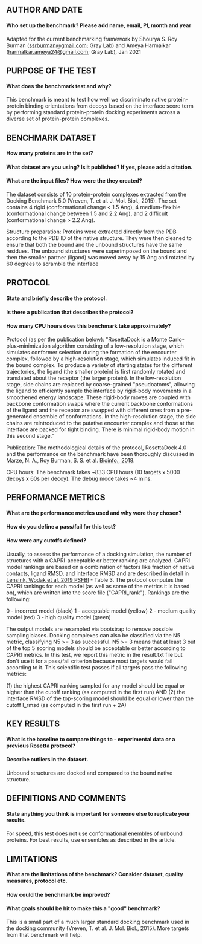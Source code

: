 ## AUTHOR AND DATE
#### Who set up the benchmark? Please add name, email, PI, month and year

Adapted for the current benchmarking framework by Shourya S. Roy Burman (ssrburman@gmail.com; Gray Lab) and Ameya Harmalkar (harmalkar.ameya24@gmail.com; Gray Lab), Jan 2021 

## PURPOSE OF THE TEST
#### What does the benchmark test and why?

This benchmark is meant to test how well we discriminate native protein-protein binding orientations from decoys based on the interface score term by performing standard protein-protein docking experiments across a diverse set of protein-protein complexes. 

## BENCHMARK DATASET
#### How many proteins are in the set?
#### What dataset are you using? Is it published? If yes, please add a citation.
#### What are the input files? How were the they created?

The dataset consists of 10 protein-protein complexes extracted from the Docking Benchmark 5.0 (Vreven, T. et al. J. Mol. Biol., 2015). The set contains 4 rigid (conformational change < 1.5 Ang), 4 medium-flexible (conformational change between 1.5 and 2.2 Ang), and 2 difficult (conformational change > 2.2 Ang).

Structure preparation:
Proteins were extracted directly from the PDB according to the PDB ID of the native structure. They were then cleaned to ensure that both the bound and the unbound structures have the same residues. The unbound structures were superimposed on the bound and then the smaller partner (ligand) was moved away by 15 Ang and rotated by 60 degrees to scramble the interface

## PROTOCOL
#### State and briefly describe the protocol.
#### Is there a publication that describes the protocol?
#### How many CPU hours does this benchmark take approximately?

Protocol (as per the publication below): "RosettaDock is a Monte Carlo-plus-minimization algorithm consisting of a low-resolution stage, which simulates conformer selection during the formation of the encounter complex, followed by a high-resolution stage, which simulates induced fit in the bound complex. To produce a variety of starting states for the different trajectories, the ligand (the smaller protein) is first randomly rotated and translated about the receptor (the larger protein). In the low-resolution stage, side chains are replaced by coarse-grained "pseudoatoms", allowing the ligand to efficiently sample the interface by rigid-body movements in a smoothened energy landscape. These rigid-body moves are coupled with backbone conformation swaps where the current backbone conformations of the ligand and the receptor are swapped with different ones from a pre-generated ensemble of conformations. In the high-resolution stage, the side chains are reintroduced to the putative encounter complex and those at the interface are packed for tight binding. There is minimal rigid-body motion in this second stage."

Publication:
The methodological details of the protocol, RosettaDock 4.0 and the performance on the benchmark have been thoroughly discussed in Marze, N. A., Roy Burman, S. S. et al. <a href="https://doi.org/10.1093/bioinformatics/bty355">Bioinfo., 2018</a>. 

CPU hours:
The benchmark takes ~833 CPU hours (10 targets x 5000 decoys x 60s per decoy). The debug mode takes ~4 mins.

## PERFORMANCE METRICS
#### What are the performance metrics used and why were they chosen?
#### How do you define a pass/fail for this test?
#### How were any cutoffs defined?

Usually, to assess the performance of a docking simulation, the number of structures with a CAPRI-acceptable or better ranking are analyzed. CAPRI model rankings are based on a combination of factors like fraction of native contacts, ligand RMSD, and interface RMSD and are described in detail in <a href="https://onlinelibrary.wiley.com/doi/abs/10.1002/prot.25870"> Lensink, Wodak et al. 2019 PSFBI</a> - Table 3. The protocol computes the CAPRI rankings for each model (as well as some of the metrics it is based on), which are written into the score file ("CAPRI_rank"). Rankings are the following:

0 - incorrect model (black)
1 - acceptable model (yellow)
2 - medium quality model (red)
3 - high quality model (green)

The output models are resampled via bootstrap to remove possible sampling biases. Docking complexes can also be classified via the N5 metric, classifying N5 >= 3 as successful. N5 >= 3 means that at least 3 out of the top 5 scoring models should be acceptable or better according to CAPRI metrics. In this test, we report this metric in the result.txt file but don't use it for a pass/fail criterion because most targets would fail according to it. This scientific test passes if all targets pass the following metrics:

(1) the highest CAPRI ranking sampled for any model should be equal or higher than the cutoff ranking (as computed in the first run) AND
(2) the interface RMSD of the top-scoring model should be equal or lower than the cutoff I_rmsd (as computed in the first run + 2A)


## KEY RESULTS
#### What is the baseline to compare things to - experimental data or a previous Rosetta protocol?
#### Describe outliers in the dataset. 

Unbound structures are docked and compared to the bound native structure.

## DEFINITIONS AND COMMENTS
#### State anything you think is important for someone else to replicate your results. 

For speed, this test does not use conformational enembles of unbound proteins. For best results, use ensembles as described in the article.

## LIMITATIONS
#### What are the limitations of the benchmark? Consider dataset, quality measures, protocol etc. 
#### How could the benchmark be improved?
#### What goals should be hit to make this a "good" benchmark?

This is a small part of a much larger standard docking benchmark used in the docking community (Vreven, T. et al. J. Mol. Biol., 2015). More targets from that benchmark will help.
